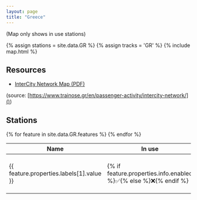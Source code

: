 ```yaml
---
layout: page
title: "Greece"
---
```


(Map only shows in use stations)

{% assign stations = site.data.GR %}
{% assign tracks = 'GR' %}
{% include map.html %}
<br />

## Resources

- [InterCity Network Map (PDF)](https://www.trainose.gr/wp-content/uploads/2021/03/%CE%A7%CE%AC%CF%81%CF%84%CE%B7%CF%82-%CE%A0%CE%91%CE%9D%CE%95%CE%9B%CE%9B%CE%91%CE%94%CE%99%CE%9A%CE%9F%CE%A5-%CE%B4%CE%B9%CE%BA%CF%84%CF%8D%CE%BF%CF%85-18%CE%99%CE%BF%CF%85%CE%BD2020.pdf)

(source: [https://www.trainose.gr/en/passenger-activity/intercity-network/]())

## Stations
<table>
  <thead>
    <tr>
      <th>Name</th>
      <th>In use</th>
      <th>Station code</th>
      <th>UIC</th>
      <th>IBNR</th>
      <th>DB</th>
      <th>Benerail</th>
      <th>SNCF</th>
      <th>IATA</th>
      <th>Trainline</th>
      <th>Wikidata</th>
    </tr>
  </thead>
  <tbody>
    {% for feature in site.data.GR.features %}
      <tr>
        <td>{{ feature.properties.labels[1].value }}</td>
        <td>
          {% if feature.properties.info.enabled %}✅{% else %}❌{% endif %}
        </td>
        <td>
          {% for label in feature.properties.P296 %}
            {% include stationCodeLink.html %}
          {% endfor %}
        </td>
        <td>
          {% for label in feature.properties.P722 %}
            {% include uicLink.html %}
          {% endfor %}
        </td>
       <td>
          {% for label in feature.properties.P954 %}
          <a href="https://reiseauskunft.bahn.de/bin/bhftafel.exe/en?input={{ label.value }}&boardType=dep&time=actual&productsDefault=1111101&start=yes" target="_blank">
              {{ label.value }}
          </a>
          <br />
          {% endfor %}
        </td>
        <td>
          {% for label in feature.properties.P8671 %}
          <a href="https://iris.noncd.db.de/wbt/js/index.html?bhf={{ label.value }}" target="_blank">
              {{ label.value }}
            </a>
            <br />
            {% endfor %}
        </td>
        <td>{% for label in feature.properties.P8448 %}<a target="_blank" href="https://www.b-europe.com/EN/Booking/Tickets?autoactivatestep2=true&origin={{ label.value }}">{{ label.value }}</a><br />{% endfor %}</td>
        <td>{% for label in feature.properties.P8181 %}{{ label.value }}<br />{% endfor %}</td>
        <td>{% for label in feature.properties.P238 %}
          <a href="https://www.iata.org/en/publications/directories/code-search/?airport.search={{ label.value }}" target="_blank">
            {{ label.value }}
          </a>
        {% endfor %}</td>
        <td>
          {% for label in feature.properties.P6724 %}
          <a href="https://trainline-eu.github.io/stations-studio/#/station/{{ label.value }}" target="_blank">
            {{ label.value }}
          </a>
          <br />
          {% endfor %}
        </td>
        <td>
          {% for label in feature.properties.PWIKI %}
          <a href="https://www.wikidata.org/wiki/{{ label.value }}" target="_blank">
            {{ label.value }}
          </a>
          <br />
          {% endfor %}
        </td>        
      </tr>
    {% endfor %}
  </tbody>
</table>
